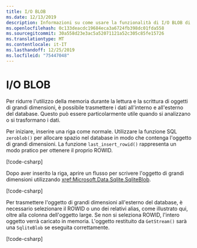 ```yaml
---
title: I/O BLOB
ms.date: 12/13/2019
description: Informazioni su come usare la funzionalità di I/O BLOB di SQLite.
ms.openlocfilehash: 0c133deacdc19684eca3a6724fb398dc01fda558
ms.sourcegitcommit: 30a558d23e3ac5a52071121a52c305c85fe15726
ms.translationtype: MT
ms.contentlocale: it-IT
ms.lasthandoff: 12/25/2019
ms.locfileid: "75447048"
---
```

# <a name="blob-io"></a>I/O BLOB

Per ridurre l'utilizzo della memoria durante la lettura e la scrittura di oggetti di grandi dimensioni, è possibile trasmettere i dati all'interno e all'esterno del database. Questo può essere particolarmente utile quando si analizzano o si trasformano i dati.

Per iniziare, inserire una riga come normale. Utilizzare la funzione SQL `zeroblob()` per allocare spazio nel database in modo che contenga l'oggetto di grandi dimensioni. La funzione `last_insert_rowid()` rappresenta un modo pratico per ottenere il proprio ROWID.

[!code-csharp[](../../../../samples/snippets/standard/data/sqlite/StreamingSample/Program.cs?name=snippet_Insert)]

Dopo aver inserito la riga, aprire un flusso per scrivere l'oggetto di grandi dimensioni utilizzando <xref:Microsoft.Data.Sqlite.SqliteBlob>.

[!code-csharp[](../../../../samples/snippets/standard/data/sqlite/StreamingSample/Program.cs?name=snippet_Write)]

Per trasmettere l'oggetto di grandi dimensioni all'esterno del database, è necessario selezionare il ROWID o uno dei relativi alias, come illustrato qui, oltre alla colonna dell'oggetto large. Se non si seleziona ROWID, l'intero oggetto verrà caricato in memoria. L'oggetto restituito da `GetStream()` sarà una `SqliteBlob` se eseguita correttamente.

[!code-csharp[](../../../../samples/snippets/standard/data/sqlite/StreamingSample/Program.cs?name=snippet_Read)]
